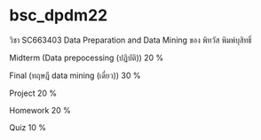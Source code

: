 # bsc_dpdm22
วิชา SC663403 Data Preparation and Data Mining ของ พิทวัส พิมพ์บุสิทธิ์

Midterm (Data prepocessing (ปฏิบัติ)) 20 %

Final (ทฤษฎี data mining (เดี่ยว))    30 %

Project                            20 %

Homework                           20 %

Quiz                               10 %
